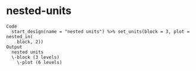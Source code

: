 # nested-units

    Code
      start_design(name = "nested units") %>% set_units(block = 3, plot = nested_in(
        block, 2))
    Output
      nested units
      \-block (3 levels)
        \-plot (6 levels)

